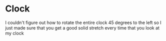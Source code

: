 # Clock
I couldn't figure out how to rotate the entire clock 45 degrees to the left so I just made sure that you get a good solid stretch every time that you look at my clock

